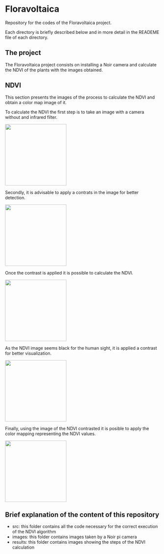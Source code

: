 # Floravoltaica
Repository for the codes of the Floravoltaica project.

Each directory is briefly described below and in more detail in the READEME file of each directory.

## The project
The Floravoltaica project consists on installing a Noir camera and calculate the NDVI of the plants with the images obtained.


## NDVI
This section presents the images of the process to calculate the NDVI and obtain a color map image of it.

To calculate the NDVI the first step is to take an image with a camera without and infrared filter.

<img src="https://github.com/paulanoumena/Florovoltaica/blob/main/results/Image1/original_image.jpg" width="200">

Secondly, it is advisable to apply a contrats in the image for better detection.

<img src="https://github.com/paulanoumena/Florovoltaica/blob/main/results/Image1/contrasted_image.jpg" width="200">

Once the contrast is applied it is possible to calculate the NDVI.

<img src="https://github.com/paulanoumena/Florovoltaica/blob/main/results/Image1/ndvi.jpg" width="200">

As the NDVI image seems black for the human sight, it is applied a contrast for better visualization.

<img src="https://github.com/paulanoumena/Florovoltaica/blob/main/results/Image1/ndvi_contrasted.jpg" width="200">

Finally, using the image of the NDVI contrasted it is posible to apply the color mapping representing the NDVI values.

<img src="https://github.com/paulanoumena/Florovoltaica/blob/main/results/Image1/color_map.jpg" width="200">

## Brief explanation of the content of this repository
- src: this folder contains all the code necessary for the correct execution of the NDVI algorithm
- images: this folder contains images taken by a Noir pi camera
- results: this folder contains images showing the steps of the NDVI calculation
